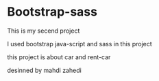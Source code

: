 # Bootstrap-sass
This is my secend project 

I used bootstrap java-script and sass in this project

this project is about car and rent-car

desinned by mahdi zahedi
